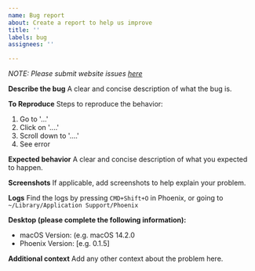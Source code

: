 ```yaml
---
name: Bug report
about: Create a report to help us improve
title: ''
labels: bug
assignees: ''

---
```


*NOTE: Please submit website issues [here](https://github.com/phoenixlauncher/website/issues)*

**Describe the bug**
A clear and concise description of what the bug is.

**To Reproduce**
Steps to reproduce the behavior:
1. Go to '...'
2. Click on '....'
3. Scroll down to '....'
4. See error

**Expected behavior**
A clear and concise description of what you expected to happen.

**Screenshots**
If applicable, add screenshots to help explain your problem.

**Logs**
Find the logs by pressing `CMD+Shift+O` in Phoenix, or going to `~/Library/Application Support/Phoenix`

**Desktop (please complete the following information):**
 -  macOS Version: (e.g. macOS 14.2.0
 - Phoenix Version: [e.g. 0.1.5]

**Additional context**
Add any other context about the problem here.
